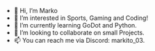 - 👋 Hi, I’m Marko
- 👀 I’m interested in Sports, Gaming and Coding!
- 🌱 I’m currently learning GoDot and Python.
- 💞️ I’m looking to collaborate on small Projects.
- 📫 You can reach me via Discord: markito_03.

<!---
Markito03/Markito03 is a ✨ special ✨ repository because its `README.md` (this file) appears on your GitHub profile.
You can click the Preview link to take a look at your changes.
--->
